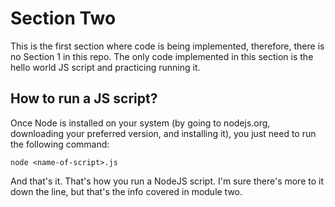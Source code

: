 # Section Two

This is the first section where code is being implemented, therefore, there is no Section 1 in this repo.
The only code implemented in this section is the hello world JS script and practicing running it.

## How to run a JS script?
Once Node is installed on your system (by going to nodejs.org, downloading your preferred version, and installing it), you just need to run the following command:
```
node <name-of-script>.js
```
And that's it. That's how you run a NodeJS script. I'm sure there's more to it down the line, but that's the info covered in module two.
